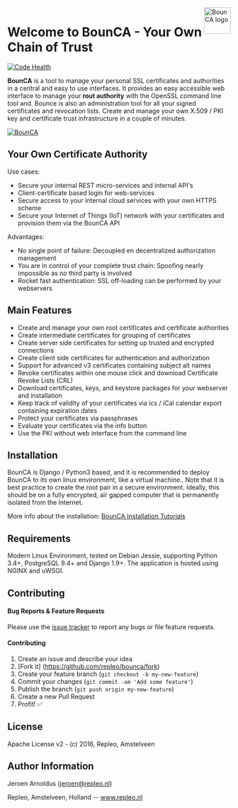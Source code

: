 <a href="https://bounca.org/">
    <img src="https://www.bounca.org/img/BounCA-logo.png" alt="BounCA logo" title="BounCA" align="right" height="60" />
</a>

Welcome to BounCA - Your Own Chain of Trust
==============


[![Code Health](https://landscape.io/github/repleo/bounca/master/landscape.svg?style=flat-square)](https://landscape.io/github/repleo/bounca/master)


**BounCA** is a tool to manage your personal SSL certificates and authorities in a central and easy to use interfaces. It provides an easy accessible web interface to manage your **rout authority** with the OpenSSL command line tool and. Bounce is also an administration tool for all your signed certificates and revocation lists. Create and manage your own X.509 / PKI key and certificate trust infrastructure in a couple of minutes.


[![BounCA](https://www.bounca.org/img/bounca/ssl_dashboard_bounca.png)](https://www.bounca.org)



Your Own Certificate Authority
----------------------------------------------

Use cases:

* Secure your internal REST micro-services and internal API's
* Client-certificate based login for web-services
* Secure access to your internal cloud services with your own HTTPS scheme
* Secure your Internet of Things (IoT) network with your certificates and provision them via the BounCA API

Advantages:

* No single point of failure: Decoupled en decentralized authorization management 
* You are in control of your complete trust chain: Spoofing nearly impossible as no third party is involved
* Rocket fast authentication: SSL off-loading can be performed by your webservers

Main Features
--------------

* Create and manage your own root certificates and certificate authorities
* Create intermediate certificates for grouping of certificates
* Create server side certificates for setting up trusted and encrypted connections
* Create client side certificates for authentication and authorization
* Support for advanced v3 certificates containing subject alt names
* Revoke certificates within one mouse click and download Certificate Revoke Lists (CRL)
* Download certificates, keys, and keystore packages for your webserver and installation
* Keep track of validity of your certificates via ics / iCal calendar export containing expiration dates
* Protect your certificates via passphrases
* Evaluate your certificates via the info button
* Use the PKI without web interface from the command line

Installation
--------------
BounCA is Django / Python3 based, and it is recommended to deploy BounCA to its own linux environment, like a virtual machine.. Note that it is best practice to create the root pair in a secure environment. Ideally, this should be on a fully encrypted, air gapped computer that is permanently isolated from the Internet. 

More info about the installation: [BounCA Installation Tutorials](https://www.bounca.org/getting-started.html)

Requirements
------------------
Modern Linux Environment, tested on Debian Jessie, supporting Python 3.4+, PostgreSQL 9.4+ and Django 1.9+. The application is hosted using NGINX and uWSGI.

Contributing
------------------

#### Bug Reports & Feature Requests

Please use the [issue tracker](https://github.com/repleo/bounca/issues) to report any bugs or file feature requests.

#### Contributing

1. Create an issue and describe your idea
2. [Fork it] (https://github.com/repleo/bounca/fork)
3. Create your feature branch (`git checkout -b my-new-feature`)
4. Commit your changes (`git commit -am 'Add some feature'`)
5. Publish the branch (`git push origin my-new-feature`)
6. Create a new Pull Request
7. Profit! :white_check_mark:

License
------------------

Apache License v2 - (c) 2016, Repleo, Amstelveen

Author Information
------------------

Jeroen Arnoldus (jeroen@repleo.nl)

Repleo, Amstelveen, Holland -- www.repleo.nl  


